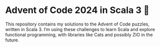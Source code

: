 
# Advent of Code 2024 in Scala 3 🎄

This repository contains my solutions to the Advent of Code puzzles, written in Scala 3. I’m using these challenges to learn Scala and explore functional programming, with libraries like Cats and possibly ZIO in the future.